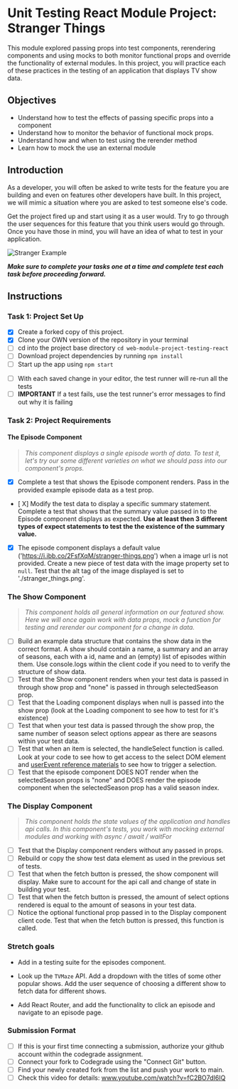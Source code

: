 # Unit Testing React Module Project: Stranger Things

This module explored passing props into test components, rerendering components and using mocks to both monitor functional props and override the functionality of external modules. In this project, you will practice each of these practices in the testing of an application that displays TV show data.

## Objectives

- Understand how to test the effects of passing specific props into a component
- Understand how to monitor the behavior of functional mock props.
- Understand how and when to test using the rerender method
- Learn how to mock the use an external module

## Introduction

As a developer, you will often be asked to write tests for the feature you are building and even on features other developers have built. In this project, we will mimic a situation where you are asked to test someone else's code.

Get the project fired up and start using it as a user would. Try to go through the user sequences for this feature that you think users would go through. Once you have those in mind, you will have an idea of what to test in your application.

![Stranger Example](project_example.gif)

**_Make sure to complete your tasks one at a time and complete test each task before proceeding forward._**

## Instructions

### Task 1: Project Set Up

- [x] Create a forked copy of this project.
- [x] Clone your OWN version of the repository in your terminal
- [ ] cd into the project base directory `cd web-module-project-testing-react`
- [ ] Download project dependencies by running `npm install`
- [ ] Start up the app using `npm start`

* [ ] With each saved change in your editor, the test runner will re-run all the tests
* [ ] **IMPORTANT** If a test fails, use the test runner's error messages to find out why it is failing

### Task 2: Project Requirements

#### The Episode Component

> _This component displays a single episode worth of data. To test it, let's try our some different varieties on what we should pass into our component's props._

- [x] Complete a test that shows the Episode component renders. Pass in the provided example episode data as a test prop.
- [ X] Modify the test data to display a specific summary statement. Complete a test that shows that the summary value passed in to the Episode component displays as expected. **Use at least then 3 different types of expect statements to test the the existence of the summary value.**
- [x] The episode component displays a default value ('https://i.ibb.co/2FsfXqM/stranger-things.png') when a image url is not provided. Create a new piece of test data with the image property set to `null`. Test that the alt tag of the image displayed is set to './stranger_things.png'.

### The Show Component

> _This component holds all general information on our featured show. Here we will once again work with data props, mock a function for testing and rerender our component for a change in data._

- [ ] Build an example data structure that contains the show data in the correct format. A show should contain a name, a summary and an array of seasons, each with a id, name and an (empty) list of episodes within them. Use console.logs within the client code if you need to to verify the structure of show data.
- [ ] Test that the Show component renders when your test data is passed in through show prop and "none" is passed in through selectedSeason prop.
- [ ] Test that the Loading component displays when null is passed into the show prop (look at the Loading component to see how to test for it's existence)
- [ ] Test that when your test data is passed through the show prop, the same number of season select options appear as there are seasons within your test data.
- [ ] Test that when an item is selected, the handleSelect function is called. Look at your code to see how to get access to the select DOM element and [userEvent reference materials](https://testing-library.com/docs/ecosystem-user-event/) to see how to trigger a selection.
- [ ] Test that the episode component DOES NOT render when the selectedSeason props is "none" and DOES render the episode component when the selectedSeason prop has a valid season index.

### The Display Component

> _This component holds the state values of the application and handles api calls. In this component's tests, you work with mocking external modules and working with async / await / waitFor_

- [ ] Test that the Display component renders without any passed in props.
- [ ] Rebuild or copy the show test data element as used in the previous set of tests.
- [ ] Test that when the fetch button is pressed, the show component will display. Make sure to account for the api call and change of state in building your test.
- [ ] Test that when the fetch button is pressed, the amount of select options rendered is equal to the amount of seasons in your test data.
- [ ] Notice the optional functional prop passed in to the Display component client code. Test that when the fetch button is pressed, this function is called.

### Stretch goals

- Add in a testing suite for the episodes component.

- Look up the `TVMaze` API. Add a dropdown with the titles of some other popular shows. Add the user sequence of choosing a different show to fetch data for different shows.

- Add React Router, and add the functionality to click an episode and navigate to an episode page.

### Submission Format

- [ ] If this is your first time connecting a submission, authorize your github account within the codegrade assignment.
- [ ] Connect your fork to Codegrade using the "Connect Git" button.
- [ ] Find your newly created fork from the list and push your work to main.
- [ ] Check this video for details: www.youtube.com/watch?v=fC2BO7dI6IQ

